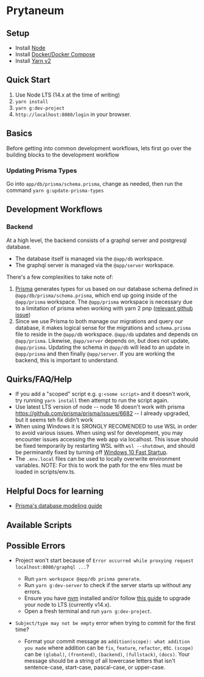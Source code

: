 # Prytaneum

## Setup

-   Install [Node](https://nodejs.org/en/download/)
-   Install [Docker/Docker Compose](https://docs.docker.com/compose/install/)
-   Install [Yarn v2](https://yarnpkg.com/getting-started)

## Quick Start

1. Use Node LTS (14.x at the time of writing)
2. `yarn install`
3. `yarn g:dev-project`
4. `http://localhost:8080/login` in your browser.

## Basics

Before getting into common development workflows, lets first go over the building blocks to the development workflow

### Updating Prisma Types

Go into `app/db/prisma/schema.prisma`, change as needed, then run the command `yarn g:update-prisma-types`

## Development Workflows

### Backend

At a high level, the backend consists of a graphql server and postgresql database.

-   The database itself is managed via the `@app/db` workspace.
-   The graphql server is managed via the `@app/server` workspace.

There's a few complexities to take note of:

1. [Prisma](https://www.prisma.io/) generates types for us based on our database schema defined in `@app/db/prisma/schema.prisma`, which end up going inside of the `@app/prisma` workspace. The `@app/prisma` workspace is necessary due to a limitation of prisma when working with yarn 2 pnp ([relevant github issue](https://github.com/prisma/prisma/issues/1439#issuecomment-790471739))
2. Since we use Prisma to both manage our migrations and query our database, it makes logical sense for the migrations and `schema.prisma` file to reside in the `@app/db` workspace. `@app/db` updates and depends on `@app/prisma`. Likewise, `@app/server` depends on, but does not update, `@app/prisma`. Updating the schema in `@app/db` will lead to an update in `@app/prisma` and then finally `@app/server`. If you are working the backend, this is important to understand.

## Quirks/FAQ/Help

-   If you add a "scoped" script e.g. `g:<some script>` and it doesn't work, try running `yarn install` then attempt to run the script again.
-   Use latest LTS version of node -- node 16 doesn't work with prisma https://github.com/prisma/prisma/issues/6682 -- I already upgraded, but it seems teh fix didn't work
-   When using Windows it is SRONGLY RECOMENDED to use WSL in order to avoid various issues. When using wsl for development, you may encounter issues accessing the web app via localhost. This issue should be fixed temporarily by restarting WSL with `wsl --shutdown`, and should be perminantly fixed by turning off [Windows 10 Fast Startup](https://www.tenforums.com/tutorials/4189-turn-off-fast-startup-windows-10-a.html).
-   The `.env.local` files can be used to locally overwrite environment variables. NOTE: For this to work the path for the env files must be loaded in scripts/env.ts.

## Helpful Docs for learning

-   [Prisma's database modeling guide](https://www.prisma.io/dataguide)

## Available Scripts

## Possible Errors

- Project won't start because of `Error occurred while proxying request localhost:8080/graphql ...`?
    - Run `yarn workspace @app/db prisma generate`.
    - Run `yarn g:dev-server` to check if the server starts up without any errors.
    - Ensure you have [nvm](https://github.com/nvm-sh/nvm) installed and/or follow [this guide](https://stackoverflow.com/questions/11284634/upgrade-node-js-to-the-latest-version-on-mac-os) to upgrade your node to LTS (currently v14.x).
    - Open a fresh terminal and run `yarn g:dev-project`.

- `Subject/type may not be empty` error when trying to commit for the first time?
    - Format your commit message as `addition(scope): what addition you made` where addition can be `fix`, `feature`, `refactor`, etc. `(scope)` can be `(global)`, `(frontend)`, `(backend)`, `(fullstack)`, `(docs)`. Your message should be a string of all lowercase letters that isn't sentence-case, start-case, pascal-case, or upper-case.
